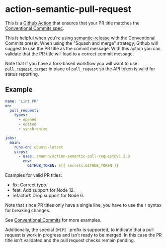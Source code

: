 # action-semantic-pull-request

This is a [Github Action](https://github.com/features/actions) that ensures that your PR title matches the [Conventional Commits spec](https://www.conventionalcommits.org/).

This is helpful when you're using [semantic-release](https://github.com/semantic-release/semantic-release) with the Conventional Commits preset. When using the "Squash and merge" strategy, Github will suggest to use the PR title as the commit message. With this action you can validate that the PR title will lead to a correct commit message.

Note that if you have a fork-based workflow you will want to use [`pull_request_target`](https://github.blog/2020-08-03-github-actions-improvements-for-fork-and-pull-request-workflows/) in place of `pull_request` so the API token is valid for status reporting.

## Example

```yml
name: "Lint PR"
on:
  pull_request:
    types:
      - opened
      - edited
      - synchronize

jobs:
  main:
    runs-on: ubuntu-latest
    steps:
      - uses: amannn/action-semantic-pull-request@v1.2.0
        env:
          GITHUB_TOKEN: ${{ secrets.GITHUB_TOKEN }}
```

Examples for valid PR titles:
- fix: Correct typo.
- feat: Add support for Node 12.
- refactor!: Drop support for Node 6.

Note that since PR titles only have a single line, you have to use the `!` syntax for breaking changes.

See [Conventional Commits](https://www.conventionalcommits.org/) for more examples.

Additionally, the special `[WIP] ` prefix is supported, to indicate that a pull request is work in progress and isn't ready to be merged. In this case the PR title isn't validated and the pull request checks remain pending.
